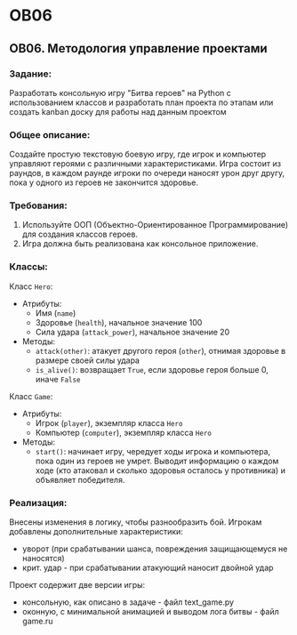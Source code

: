 # OB06
## OB06. Методология управление проектами

### Задание: 
Разработать консольную игру "Битва героев" на Python с использованием классов и разработать план проекта по этапам 
или создать kanban доску для работы над данным проектом

### Общее описание:
Создайте простую текстовую боевую игру, где игрок и компьютер управляют героями с различными характеристиками. 
Игра состоит из раундов, в каждом раунде игроки по очереди наносят урон друг другу, пока у одного из героев не закончится здоровье.

### Требования:
1. Используйте ООП (Объектно-Ориентированное Программирование) для создания классов героев.
2. Игра должна быть реализована как консольное приложение.

### Классы:
Класс `Hero`:
- Атрибуты:
  - Имя (`name`)
  - Здоровье (`health`), начальное значение 100
  - Сила удара (`attack_power`), начальное значение 20
- Методы:
  - `attack(other)`: атакует другого героя (`other`), отнимая здоровье в размере своей силы удара
  - `is_alive()`: возвращает `True`, если здоровье героя больше 0, иначе `False`

Класс `Game`:
- Атрибуты:
  - Игрок (`player`), экземпляр класса `Hero`
  - Компьютер (`computer`), экземпляр класса `Hero`
- Методы:
  - `start()`: начинает игру, чередует ходы игрока и компьютера, пока один из героев не умрет. 
  Выводит информацию о каждом ходе (кто атаковал и сколько здоровья осталось у противника) 
  и объявляет победителя.

### Реализация:
Внесены изменения в логику, чтобы разнообразить бой. 
Игрокам добавлены дополнительные характеристики:
- уворот (при срабатывании шанса, повреждения защищающемуся не наносятся)
- крит. удар - при срабатывании атакующий наносит двойной удар

Проект содержит две версии игры: 
- консольную, как описано в задаче - файл text_game.py
- оконную, с минимальной анимацией и выводом лога битвы - файл game.ru

